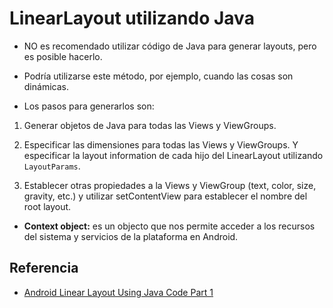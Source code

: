 LinearLayout utilizando Java
==========================

- NO es recomendado utilizar código de Java para generar layouts, pero es posible hacerlo.

- Podría utilizarse este método, por ejemplo, cuando las cosas son dinámicas.

- Los pasos para generarlos son:

1. Generar objetos de Java para todas las Views y ViewGroups.

3. Especificar las dimensiones para todas las Views y ViewGroups. Y especificar la layout information de cada hijo del LinearLayout utilizando `LayoutParams`.

3. Establecer otras propiedades a la Views y ViewGroup (text, color, size, gravity, etc.) y utilizar setContentView para establecer el nombre del root layout.

- **Context object:** es un objecto que nos permite acceder a los recursos del sistema y servicios de la plataforma en Android.

Referencia
------------
- [Android Linear Layout Using Java Code Part 1](https://www.youtube.com/watch?v=eb1hJFXANOQ&index=40&list=PLonJJ3BVjZW6hYgvtkaWvwAVvOFB7fkLa)